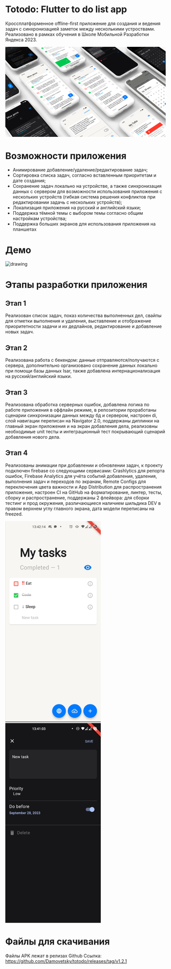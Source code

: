 # Totodo: Flutter to do list app

Кроссплатформенное offline-first приложение для создания и ведения задач с синхронизацией заметок между несколькими устроствами.
Реализовано в рамках обучения в Школе Мобильной Разработки Яндекса 2023.

<img src="https://github.com/Damovetsky/totodo/blob/assets/assets/mocks/app_mocks.png" alt="drawing"/>


# Возможности приложения
- Анимирование добавление/удаление/редактирование задач;
- Сортировка списка задач, согласно вставленным приоритетам и дате создания;
- Сохранение задач локально на устройстве, а также синхронизация данных с сервером для возможности использования приложения с нескольких устройств (гибкая система решения конфликтов при редактировании задачь с нескольких устройств);
- Локализация приложения на русский и английский языки;
- Поддержка тёмной темы с выбором темы согласно общим настройкам устройства;
- Поддержка больших экранов для использования приложения на планшетах

# Демо
<img src="https://github.com/Damovetsky/totodo/blob/assets/assets/demos/totodo_demo.gif" alt="drawing" width="400"/>

# Этапы разработки приложения

## Этап 1
Реализован список задач, показ количества выполненных дел, свайпы для отметки выполнения и удаления, выставление и отображение приоритетности задачи и их дедлайнов, редактирование и добавление новых задач.

## Этап 2
Реализована работа с бекендом: данные отправляются/получаются с сервера, дополнительно организовано сохранение данных локально при помощи базы данных Isar, также добавлена интернационализация на русский/английский языки.

## Этап 3
Реализована обработка серверных ошибок, добавлена логика по работе приложения в оффлайн режиме, в репозитории проработаны сценарии синхронизации данных между бд и сервером, настроен di, слой навигации переписан на Navigator 2.0, поддержаны диплинки на главный экран приложения и на экран добавления дела, реализовны необходимые unit тесты и интеграционный тест покрывающий сценарий добавления нового дела.

## Этап 4
Реализованы анимации при добавлении и обновлении задач, к проекту подключен firebase со следующими сервисами: Crashlytics для репорта ошибок, Firebase Analytics для учёта событий добавления, удаления, выполнения задач и переходов по экранам, Remote Configs для переключения цвета важности и App Distribution для распространения приложения, настроен CI на GitHub на форматирование, линтер, тесты, сборку и распространение, поддержаны 2 флейвора: для сборки тестинг и прод окружения, различающиеся наличием шильдика DEV в правом верхнем углу главного экрана, дата модели переписаны на freezed.

<img src="https://github.com/Damovetsky/totodo/blob/assets/assets/screenshots/all_tasks_screen.jpg" alt="drawing" width="300"/> <img src="https://github.com/Damovetsky/totodo/blob/assets/assets/screenshots/new_task_screen.jpg" alt="drawing" width="300"/>

# Файлы для скачивания
Файлы APK лежат в релизах Github
Ссылка: https://github.com/Damovetsky/totodo/releases/tag/v1.2.1

